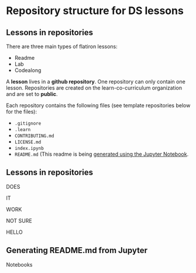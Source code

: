# Repository structure for DS lessons

## Lessons in repositories
There are three main types of flatiron lessons:

- Readme
- Lab
- Codealong

A **lesson** lives in a **github repository**. One repository can only contain one lesson. Repositories are created on the learn-co-curriculum organization and are set to **public**.

Each repository contains the following files (see template repositories below for the files):

- `.gitignore` 
- `.learn` 
- `CONTRIBUTING.md`
- `LICENSE.md`
- `index.ipynb`
- `README.md` (This readme is being [generated using the Jupyter Notebook](https://github.com/learn-co-curriculum/dsc-curriculum-guidelines/blob/master/lesson_repository_structure.md#generating-readmemd-from-jupyter-notebooks).

## Lessons in repositories

DOES


IT 


WORK


NOT
SURE


HELLO

## Generating README.md from Jupyter 
Notebooks


